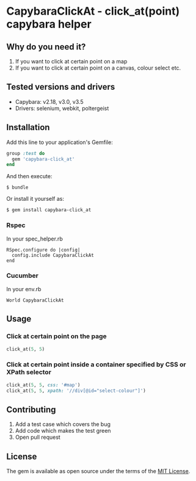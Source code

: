 # CapybaraClickAt - click_at(point) capybara helper

## Why do you need it?

1. If you want to click at certain point on a map
2. If you want to click at certain point on a canvas, colour select etc.


## Tested versions and drivers

- Capybara: v2.18, v3.0, v3.5
- Drivers: selenium, webkit, poltergeist

## Installation

Add this line to your application's Gemfile:

```ruby
group :test do
  gem 'capybara-click_at'
end
```

And then execute:

    $ bundle

Or install it yourself as:

    $ gem install capybara-click_at

### Rspec

In your spec_helper.rb

```
RSpec.configure do |config|
  config.include CapybaraClickAt
end
```

### Cucumber

In your env.rb

```
World CapybaraClickAt
```

## Usage

### Click at certain point on the page

```ruby
click_at(5, 5)
```

### Click at certain point inside a container specified by CSS or XPath selector

```ruby
click_at(5, 5, css: '#map')
click_at(5, 5, xpath: '//div[@id="select-colour"]')
```

## Contributing

1. Add a test case which covers the bug
2. Add code which makes the test green
3. Open pull request


## License

The gem is available as open source under the terms of the [MIT License](https://opensource.org/licenses/MIT).
